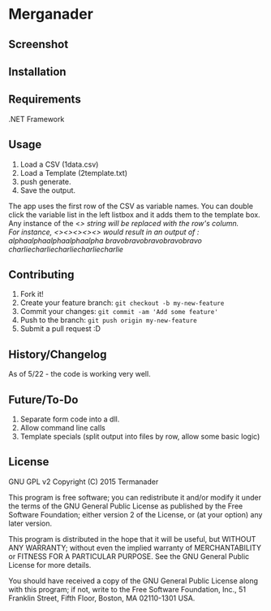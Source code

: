 # Merganader



## Screenshot



## Installation



## Requirements
.NET Framework


## Usage
1. Load a CSV (1data.csv)
2. Load a Template (2template.txt)
3. push generate. 
4. Save the output. 

The app uses the first row of the CSV as variable names.
You can double click the variable list in the left listbox and it adds them to the template box.
Any instance of the <<var>> string will be replaced with the row's column.  
For instance, <<team>><<team>><<team>><<team>><<team>> would result
in an output of :
alphaalphaalphaalphaalpha
bravobravobravobravobravo
charliecharliecharliecharliecharlie


## Contributing

1. Fork it!
2. Create your feature branch: `git checkout -b my-new-feature`
3. Commit your changes: `git commit -am 'Add some feature'`
4. Push to the branch: `git push origin my-new-feature`
5. Submit a pull request :D

## History/Changelog

As of 5/22 - the code is working very well.


## Future/To-Do

1. Separate form code into a dll.
2. Allow command line calls
3. Template specials (split output into files by row, allow some basic logic)



## License

GNU GPL v2
Copyright (C) 2015 Termanader

This program is free software; you can redistribute it and/or modify
it under the terms of the GNU General Public License as published by
the Free Software Foundation; either version 2 of the License, or
(at your option) any later version.

This program is distributed in the hope that it will be useful,
but WITHOUT ANY WARRANTY; without even the implied warranty of
MERCHANTABILITY or FITNESS FOR A PARTICULAR PURPOSE.  See the
GNU General Public License for more details.

You should have received a copy of the GNU General Public License along
with this program; if not, write to the Free Software Foundation, Inc.,
51 Franklin Street, Fifth Floor, Boston, MA 02110-1301 USA.
